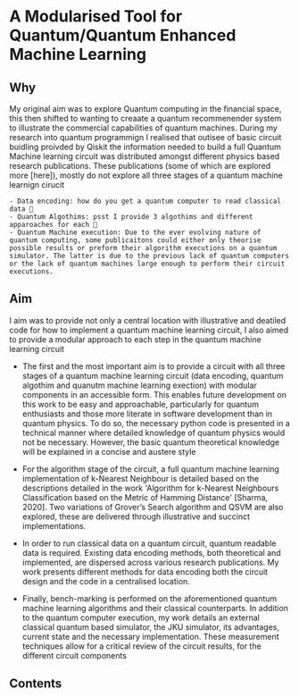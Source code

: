 # A Modularised Tool for Quantum/Quantum Enhanced Machine Learning



## Why

My original aim was to explore Quantum computing in the financial space, this then shifted to wanting to creaate a quantum recommenender system to illustrate the commercial capabilities of quantum machines.
During my research into quantum programmign I realised that outisee of basic circuit buidling proivded by Qiskit the information needed to build a full Quantum Machine learning circuit was distributed amongst different physics based research publications. These publications (some of which are explored more [here]), mostly do not explore all three stages of a quantum machine learnign cirucit 

    - Data encoding: how do you get a quantum computer to read classical data 🤔
    - Quantum Algothims: psst I provide 3 algothims and different apparoaches for each 🤫
    - Quantum Machine execution: Due to the ever evolving nature of quantum computing, some publicaitons could either only theorise possible results or preform their algorithm executions on a quantum simulator. The latter is due to the previous lack of quantum computers or the lack of quantum machines large enough to perform their circuit executions. 

## Aim

I aim was to provide not only a central location with illustrative and deatiled code for how to implement a quantum machine learning circuit, I also aimed to provide a modular approach to each step in the quantum machine learning circuit

- The first and the most important aim is to provide a circuit with all three stages of a quantum machine learning circuit (data encoding, quantum algothim and quanutm machine learning exection) with modular components in an accessible form. This enables future development on this work to be easy and approachable, particularly for quantum enthusiasts and those more literate in software development than in quantum physics. To do so, the necessary python code is presented in a technical manner where detailed knowledge of quantum physics would not be necessary. However, the basic quantum theoretical knowledge will be explained in a concise and austere style

  
 - For the algorithm stage of the circuit, a full quantum machine learning implementation of k-Nearest Neighbour is detailed based on the descriptions detailed in the work 'Algorithm for k-Nearest Neighbours Classification based on the Metric of Hamming Distance' [Sharma, 2020]. Two variations of Grover’s Search algorithm and QSVM are also explored, these are delivered through illustrative and succinct implementations.
    
 -  In order to run classical data on a quantum circuit, quantum readable data is required. Existing data encoding methods, both theoretical and implemented, are dispersed across various research publications. My work presents different methods for data encoding both the circuit design and the code in a centralised location.
 
 -  Finally, bench-marking is performed on the aforementioned quantum machine learning algorithms and their classical counterparts. In addition to the quantum computer execution, my work details an external classical quantum based simulator, the JKU simulator, its advantages, current state and the necessary implementation. These measurement techniques allow for a critical review of the circuit results, for the different circuit components
 
 
## Contents
   
